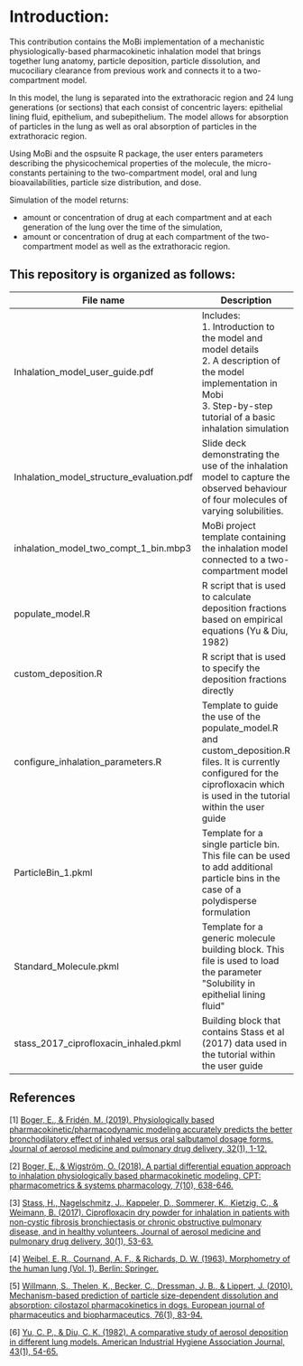 # Introduction:

This contribution contains the MoBi implementation of a mechanistic physiologically-based pharmacokinetic inhalation model that brings together lung anatomy, particle deposition, particle dissolution, and mucociliary clearance from previous work and connects it to a two-compartment model.

In this model, the lung is separated into the extrathoracic region and 24 lung generations (or sections) that each consist of concentric layers: epithelial lining fluid, epithelium, and subepithelium. The model allows for absorption of particles in the lung as well as oral absorption of particles in the extrathoracic region.

Using MoBi and the ospsuite R package, the user enters parameters describing the physicochemical properties of the molecule, the micro-constants pertaining to the two-compartment model, oral and lung bioavailabilities, particle size distribution, and dose.

Simulation of the model returns:

- amount or concentration of drug at each compartment and at each generation of the lung over the time of the simulation,
- amount or concentration of drug at each compartment of the two-compartment model as well as the extrathoracic region.

## This repository is organized as follows:

| File name                            | Description                                                                                                                                                                                                                                                                                                                     |
| ------------------------------------ | ------------------------------------------------------------------------------------------------------------------------------------------------------------------------------------------------------------------------------------------------------------------------------------------------------------------------------- |
| Inhalation_model_user_guide.pdf         		| Includes:<br>1. Introduction to the model and model details<br>2. A description of the model implementation in Mobi<br>3. Step-by-step tutorial of a basic inhalation simulation |
| Inhalation_model_structure_evaluation.pdf		| Slide deck demonstrating the use of the inhalation model to capture the observed behaviour of four molecules of varying solubilities. |
| inhalation_model_two_compt_1_bin.mbp3   		| MoBi project template containing the inhalation model connected to a two-compartment model |
| populate_model.R                        		| R script that is used to calculate deposition fractions based on empirical equations (Yu & Diu, 1982) |
| custom_deposition.R                     		| R script that is used to specify the deposition fractions directly |
| configure_inhalation_parameters.R       		| Template to guide the use of the populate_model.R and custom_deposition.R files. It is currently configured for the ciprofloxacin which is used in the tutorial within the user guide |
| ParticleBin_1.pkml                      		| Template for a single particle bin. This file can be used to add additional particle bins in the case of a polydisperse formulation |
| Standard_Molecule.pkml                  		| Template for a generic molecule building block. This file is used to load the parameter "Solubility in epithelial lining fluid" |
| stass_2017_ciprofloxacin_inhaled.pkml   		| Building block that contains Stass et al (2017) data used in the tutorial within the user guide |


## References
[1] [Boger, E., & Fridén, M. (2019). Physiologically based pharmacokinetic/pharmacodynamic modeling accurately predicts the better bronchodilatory effect of inhaled versus oral salbutamol dosage forms. Journal of aerosol medicine and pulmonary drug delivery, 32(1), 1-12.](https://www.liebertpub.com/doi/full/10.1089/jamp.2017.1436)

[2] [Boger, E., & Wigström, O. (2018). A partial differential equation approach to inhalation physiologically based pharmacokinetic modeling. CPT: pharmacometrics & systems pharmacology, 7(10), 638-646.](https://ascpt.onlinelibrary.wiley.com/doi/full/10.1002/psp4.12344)

[3] [Stass, H., Nagelschmitz, J., Kappeler, D., Sommerer, K., Kietzig, C., & Weimann, B. (2017). Ciprofloxacin dry powder for inhalation in patients with non-cystic fibrosis bronchiectasis or chronic obstructive pulmonary disease, and in healthy volunteers. Journal of aerosol medicine and pulmonary drug delivery, 30(1), 53-63.](https://www.liebertpub.com/doi/abs/10.1089/jamp.2015.1282)

[4] [Weibel, E. R., Cournand, A. F., & Richards, D. W. (1963). Morphometry of the human lung (Vol. 1). Berlin: Springer.](https://link.springer.com/book/10.1007%2F978-3-642-87553-3)

[5] [Willmann, S., Thelen, K., Becker, C., Dressman, J. B., & Lippert, J. (2010). Mechanism-based prediction of particle size-dependent dissolution and absorption: cilostazol pharmacokinetics in dogs. European journal of pharmaceutics and biopharmaceutics, 76(1), 83-94.](https://www.sciencedirect.com/science/article/abs/pii/S0939641110001517)

[6] [Yu, C. P., & Diu, C. K. (1982). A comparative study of aerosol deposition in different lung models. American Industrial Hygiene Association Journal, 43(1), 54-65.](https://oeh.tandfonline.com/doi/abs/10.1080/15298668291410891)
